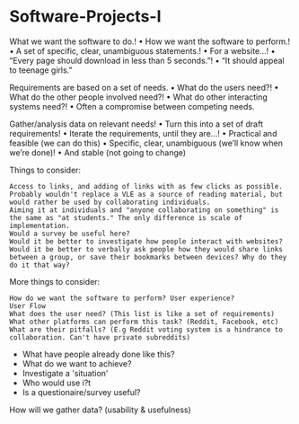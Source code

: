 # Software-Projects-I

What we want the software to do.!
• How we want the software to perform.!
• A set of specific, clear, unambiguous statements.!
• For a website...!
• “Every page should download in less than 5 seconds.”!
• “It should appeal to teenage girls.”

Requirements are based on a set of needs.
• What do the users need?!
• What do the other people involved need?!
• What do other interacting systems need?!
• Often a compromise between competing needs.

Gather/analysis data on relevant needs!
• Turn this into a set of draft requirements!
• Iterate the requirements, until they are...!
• Practical and feasible (we can do this)
• Specific, clear, unambiguous (we’ll know when
we’re done)!
• And stable (not going to change)


Things to consider:

    Access to links, and adding of links with as few clicks as possible.
    Probably wouldn't replace a VLE as a source of reading material, but would rather be used by collaborating individuals.
    Aiming it at individuals and "anyone collaborating on something" is the same as "at students." The only difference is scale of implementation.
    Would a survey be useful here?
    Would it be better to investigate how people interact with websites?
    Would it be better to verbally ask people how they would share links between a group, or save their bookmarks between devices? Why do they do it that way?

More things to consider:

    How do we want the software to perform? User experience?
    User Flow
    What does the user need? (This list is like a set of requirements)
    What other platforms can perform this task? (Reddit, Facebook, etc)
    What are their pitfalls? (E.g Reddit voting system is a hindrance to collaboration. Can't have private subreddits)




- What have people already done like this?
- What do we want to achieve?
- Investigate a 'situation'
- Who would use i?t
- Is a questionaire/survey useful?

How will we gather data? (usability & usefulness)
